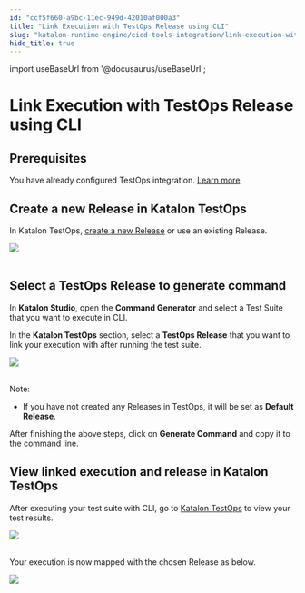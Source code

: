 ```yaml
---
id: "ccf5f660-a9bc-11ec-949d-42010af000a3"
title: "Link Execution with TestOps Release using CLI"
slug: "katalon-runtime-engine/cicd-tools-integration/link-execution-with-testops-release-using-cli"
hide_title: true
---
```

import useBaseUrl from '@docusaurus/useBaseUrl';

    

# <a id="id_execution-release-cli" class="anchor_top_offset"/><a id="ariaid-title1" class="anchor_top_offset"/>Link Execution with TestOps Release using CLI

    
    
  
    

## <a id="id_1" class="anchor_top_offset"/>Prerequisites

    
      
<p xmlns="http://www.w3.org/1999/xhtml" className="p">You have already configured TestOps integration. <a className="xref j-external-link" href="https://docs.katalon.com/katalon-studio/docs/katalon-analytics-beta-integration.html" target="_blank">Learn     more</a> </p> 
    
  
    

## <a id="id_2" class="anchor_top_offset"/>Create a new Release in Katalon TestOps

    
      
<p xmlns="http://www.w3.org/1999/xhtml" className="p">In Katalon TestOps, <a className="xref j-external-link" href="https://docs.katalon.com/katalon-analytics/docs/kt-jira-release.html" target="_blank">create     a new Release</a> or use an existing Release.</p> 
      
<p xmlns="http://www.w3.org/1999/xhtml" className="p">   <img className="image" src={useBaseUrl("https://github.com/katalon-studio/docs-images/raw/master/katalon-studio/docs/execution-release-cli/new-release.png")} /><br /><br /> </p> 
    
  

## <a id="id_3" class="anchor_top_offset"/>Select a TestOps Release to generate command

<p xmlns="http://www.w3.org/1999/xhtml" className="p">In <strong className="ph b">Katalon Studio</strong>, open the <strong className="ph b">Command     Generator</strong> and select a Test Suite that you want to execute   in CLI.</p> 
<p xmlns="http://www.w3.org/1999/xhtml" className="p">In the <strong className="ph b">Katalon TestOps</strong> section, select a   <strong className="ph b">TestOps Release</strong> that you want to link your   execution with after running the test suite.</p> 
<p xmlns="http://www.w3.org/1999/xhtml" className="p">   <img className="image" src={useBaseUrl("https://github.com/katalon-studio/docs-images/raw/master/katalon-studio/docs/execution-release-cli/generate-command.png")} /><br /><br /> </p> 
<div xmlns="http://www.w3.org/1999/xhtml" className="note note note_note"><span className="note__title">Note:</span> 
  <ul className="ul"><li className="li"><p className="p">If you have not created any Releases in TestOps, it will
        be set as <strong className="ph b">Default Release</strong>.</p></li></ul>    </div>
<p xmlns="http://www.w3.org/1999/xhtml" className="p">After finishing the above steps, click on <strong className="ph b">Generate     Command</strong> and copy it to the command line.</p> 
    

## <a id="id_4" class="anchor_top_offset"/>View linked execution and release in Katalon TestOps

    
      
<p xmlns="http://www.w3.org/1999/xhtml" className="p">After executing your test suite with CLI, go to <a className="xref j-external-link" href="https://analytics.katalon.com" target="_blank">Katalon TestOps</a> to view   your test results.</p> 
      
<p xmlns="http://www.w3.org/1999/xhtml" className="p">   <img className="image" src={useBaseUrl("https://github.com/katalon-studio/docs-images/raw/master/katalon-studio/docs/execution-release-cli/linked-release.png")} /><br /><br /> </p> 
      
<p xmlns="http://www.w3.org/1999/xhtml" className="p">Your execution is now mapped with the chosen Release as   below.</p> 
      
<p xmlns="http://www.w3.org/1999/xhtml" className="p">   <img className="image" src={useBaseUrl("https://github.com/katalon-studio/docs-images/raw/master/katalon-studio/docs/execution-release-cli/linked-execution.png")} /><br /><br /> </p> 
    
  
